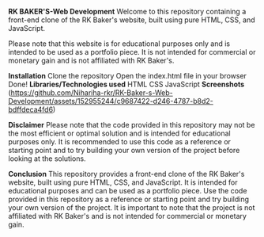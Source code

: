 **RK BAKER'S-Web Development**
Welcome to this repository containing a front-end clone of the RK Baker's website, built using pure HTML, CSS, and JavaScript.

Please note that this website is for educational purposes only and is intended to be used as a portfolio piece. It is not intended for commercial or monetary gain and is not affiliated with RK Baker's.

**Installation**
Clone the repository
Open the index.html file in your browser
Done!
**Libraries/Technologies used**
HTML
CSS
JavaScript
**Screenshots**
(https://github.com/Nihariha-rkr/RK-Baker-s-Web-Development/assets/152955244/c9687422-d246-4787-b8d2-bdffdeca4fd6)


**Disclaimer**
Please note that the code provided in this repository may not be the most efficient or optimal solution and is intended for educational purposes only. It is recommended to use this code as a reference or starting point and to try building your own version of the project before looking at the solutions.

**Conclusion**
This repository provides a front-end clone of the RK Baker's website, built using pure HTML, CSS, and JavaScript. It is intended for educational purposes and can be used as a portfolio piece. Use the code provided in this repository as a reference or starting point and try building your own version of the project. It is important to note that the project is not affiliated with RK Baker's and is not intended for commercial or monetary gain.
